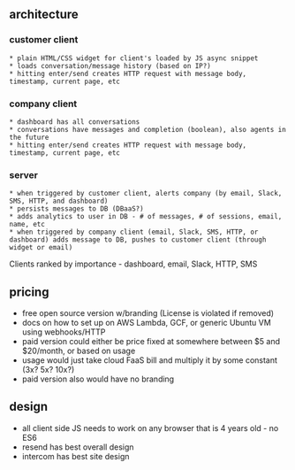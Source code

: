 ## architecture

  ### customer client
    * plain HTML/CSS widget for client's loaded by JS async snippet
    * loads conversation/message history (based on IP?)
    * hitting enter/send creates HTTP request with message body, timestamp, current page, etc

  ### company client
    * dashboard has all conversations
    * conversations have messages and completion (boolean), also agents in the future
    * hitting enter/send creates HTTP request with message body, timestamp, current page, etc

  ### server
    * when triggered by customer client, alerts company (by email, Slack, SMS, HTTP, and dashboard)
    * persists messages to DB (DBaaS?)
    * adds analytics to user in DB - # of messages, # of sessions, email, name, etc
    * when triggered by company client (email, Slack, SMS, HTTP, or dashboard) adds message to DB, pushes to customer client (through widget or email)

  Clients ranked by importance - dashboard, email, Slack, HTTP, SMS


## pricing

  * free open source version w/branding (License is violated if removed)
  * docs on how to set up on AWS Lambda, GCF, or generic Ubuntu VM using webhooks/HTTP
  * paid version could either be price fixed at somewhere between $5 and $20/month, or based on usage
  * usage would just take cloud FaaS bill and multiply it by some constant (3x? 5x? 10x?)
  * paid version also would have no branding


## design

  * all client side JS needs to work on any browser that is 4 years old - no ES6
  * resend has best overall design
  * intercom has best site design

